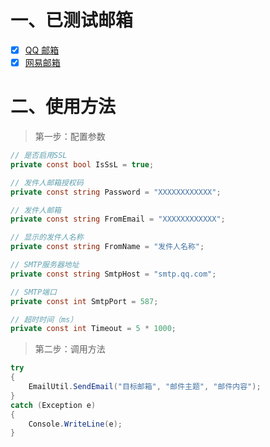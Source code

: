 # 一、已测试邮箱

- [x] [QQ 邮箱](https://wx.mail.qq.com/list/readtemplate?name=app_intro.html#/agreement/authorizationCode)
- [x] [网易邮箱](https://help.mail.163.com/faqDetail.do?code=d7a5dc8471cd0c0e8b4b8f4f8e49998b374173cfe9171305fa1ce630d7f67ac22b85ac2e7c90cd63)

# 二、使用方法

> 第一步：配置参数

```csharp
// 是否启用SSL
private const bool IsSsL = true;

// 发件人邮箱授权码
private const string Password = "XXXXXXXXXXXX";

// 发件人邮箱
private const string FromEmail = "XXXXXXXXXXXX";

// 显示的发件人名称
private const string FromName = "发件人名称";

// SMTP服务器地址
private const string SmtpHost = "smtp.qq.com";

// SMTP端口
private const int SmtpPort = 587;

// 超时时间（ms）
private const int Timeout = 5 * 1000;
```

> 第二步：调用方法

```csharp
try
{
    EmailUtil.SendEmail("目标邮箱", "邮件主题", "邮件内容");
}
catch (Exception e)
{
    Console.WriteLine(e);
}
```
